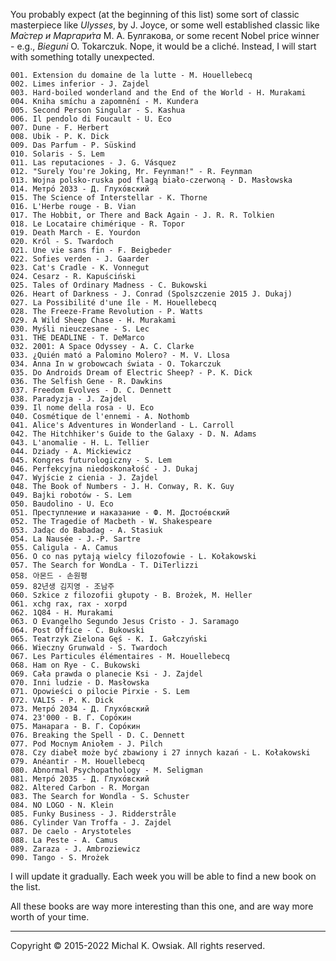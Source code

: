 

You probably expect (at the beginning of this list) some sort of classic masterpiece like _Ulysses_, by J. Joyce, or some well established classic like _Ма́стер и Маргари́та_ М. А. Булгакова, or some recent Nobel price winner - e.g., _Bieguni_ O. Tokarczuk. Nope, it would be a cliché. Instead, I will start with something totally unexpected.

```
001. Extension du domaine de la lutte - M. Houellebecq
002. Limes inferior - J. Zajdel
003. Hard-boiled wonderland and the End of the World - H. Murakami
004. Kniha smíchu a zapomnění - M. Kundera
005. Second Person Singular - S. Kashua
006. Il pendolo di Foucault - U. Eco
007. Dune - F. Herbert
008. Ubik - P. K. Dick
009. Das Parfum - P. Süskind
010. Solaris - S. Lem
011. Las reputaciones - J. G. Vásquez
012. "Surely You're Joking, Mr. Feynman!" - R. Feynman
013. Wojna polsko-ruska pod flagą biało-czerwoną - D. Masłowska
014. Метро́ 2033 - Д. Глухо́вский
015. The Science of Interstellar - K. Thorne
016. L'Herbe rouge - B. Vian
017. The Hobbit, or There and Back Again - J. R. R. Tolkien
018. Le Locataire chimérique - R. Topor
019. Death March - E. Yourdon
020. Król - S. Twardoch
021. Une vie sans fin - F. Beigbeder
022. Sofies verden - J. Gaarder
023. Cat's Cradle - K. Vonnegut
024. Cesarz - R. Kapuściński
025. Tales of Ordinary Madness - C. Bukowski
026. Heart of Darkness - J. Conrad (Spolszczenie 2015 J. Dukaj)
027. La Possibilité d'une île - M. Houellebecq
028. The Freeze-Frame Revolution - P. Watts
029. A Wild Sheep Chase - H. Murakami
030. Myśli nieuczesane - S. Lec
031. THE DEADLINE - T. DeMarco
032. 2001: A Space Odyssey - A. C. Clarke
033. ¿Quién mató a Palomino Molero? - M. V. Llosa
034. Anna In w grobowcach świata - O. Tokarczuk
035. Do Androids Dream of Electric Sheep? - P. K. Dick
036. The Selfish Gene - R. Dawkins
037. Freedom Evolves - D. C. Dennett
038. Paradyzja - J. Zajdel
039. Il nome della rosa - U. Eco
040. Cosmétique de l'ennemi - A. Nothomb
041. Alice's Adventures in Wonderland - L. Carroll
042. The Hitchhiker's Guide to the Galaxy - D. N. Adams
043. L'anomalie - H. L. Tellier
044. Dziady - A. Mickiewicz
045. Kongres futurologiczny - S. Lem
046. Perfekcyjna niedoskonałość - J. Dukaj
047. Wyjście z cienia - J. Zajdel
048. The Book of Numbers - J. H. Conway, R. K. Guy
049. Bajki robotów - S. Lem
050. Baudolino - U. Eco
051. Преступление и наказание - Ф. М. Достое́вский
052. The Tragedie of Macbeth - W. Shakespeare
053. Jadąc do Babadag - A. Stasiuk
054. La Nausée - J.-P. Sartre
055. Caligula - A. Camus
056. O co nas pytają wielcy filozofowie - L. Kołakowski
057. The Search for WondLa - T. DiTerlizzi
058. 아몬드 - 손원평
059. 82년생 김지영 - 조남주
060. Szkice z filozofii głupoty - B. Brożek, M. Heller
061. xchg rax, rax - xorpd
062. 1Q84 - H. Murakami
063. O Evangelho Segundo Jesus Cristo - J. Saramago
064. Post Office - C. Bukowski
065. Teatrzyk Zielona Gęś - K. I. Gałczyński
066. Wieczny Grunwald - S. Twardoch
067. Les Particules élémentaires - M. Houellebecq
068. Ham on Rye - C. Bukowski
069. Cała prawda o planecie Ksi - J. Zajdel
070. Inni ludzie - D. Masłowska
071. Opowieści o pilocie Pirxie - S. Lem
072. VALIS - P. K. Dick
073. Метро́ 2034 - Д. Глухо́вский
074. 23'000 - В. Г. Соро́кин
075. Манарага - В. Г. Соро́кин
076. Breaking the Spell - D. C. Dennett
077. Pod Mocnym Aniołem - J. Pilch
078. Czy diabeł może być zbawiony i 27 innych kazań - L. Kołakowski
079. Anéantir - M. Houellebecq
080. Abnormal Psychopathology - M. Seligman
081. Метро́ 2035 - Д. Глухо́вский
082. Altered Carbon - R. Morgan
083. The Search for Wondla - S. Schuster
084. NO LOGO - N. Klein
085. Funky Business - J. Ridderstråle
086. Cylinder Van Troffa - J. Zajdel
087. De caelo - Arystoteles
088. La Peste - A. Camus
089. Zaraza - J. Ambroziewicz
090. Tango - S. Mrożek
```

I will update it gradually. Each week you will be able to find a new book on the list.

All these books are way more interesting than this one, and are way more worth of your time.

---
Copyright © 2015-2022 Michal K. Owsiak. All rights reserved.
